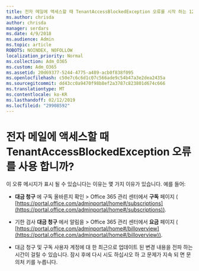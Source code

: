 ```yaml
---
title: 전자 메일에 액세스할 때 TenantAccessBlockedException 오류를 시작 하는 128?
ms.author: chrisda
author: chrisda
manager: serdars
ms.date: 4/9/2018
ms.audience: Admin
ms.topic: article
ROBOTS: NOINDEX, NOFOLLOW
localization_priority: Normal
ms.collection: Adm_O365
ms.custom: Adm_O365
ms.assetid: 20d69377-5244-4775-a489-acb0f838f095
ms.openlocfilehash: c50e7c6c6d1c07c566ade9c54b47a3e2dea2435a
ms.sourcegitcommit: dd43cc0a9470f98b8ef2a3787c823801d674c666
ms.translationtype: MT
ms.contentlocale: ko-KR
ms.lasthandoff: 02/12/2019
ms.locfileid: "29908592"
---
```

# <a name="getting-a-tenantaccessblockedexception-error-when-accessing-email"></a>전자 메일에 액세스할 때 TenantAccessBlockedException 오류를 사용 합니까?

이 오류 메시지가 표시 될 수 있습니다는 이유는 몇 가지 이유가 있습니다. 예를 들어:
  
- **대금 청구** 에 구독 올바른지 확인 \> Office 365 관리 센터에서 **구독** 페이지 ( [https://portal.office.com/adminportal/home#/subscriptions](https://portal.office.com/adminportal/home#/subscriptions)).
    
- 기한 검사 **대금 청구** 에서 알림을 \> Office 365 관리 센터에서 **요금** 페이지 ( [https://portal.office.com/adminportal/home#/billoverview](https://portal.office.com/adminportal/home#/billoverview)).
    
- 대금 청구 및 구독 사용자 계정에 대 한 최근으로 업데이트 된 변경 내용을 전파 하는 시간이 걸릴 수 있습니다. 잠시 후에 다시 시도 하십시오 하 고 문제가 지속 되 면 문의처 키를 누릅니다.
    

